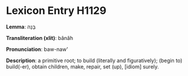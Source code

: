 # Lexicon Entry H1129

**Lemma**: בָּנָה

**Transliteration (xlit)**: bânâh

**Pronunciation**: baw-naw'

**Description**:
a primitive root; to build (literally and figuratively); (begin to) build(-er), obtain children, make, repair, set (up), [idiom] surely.
